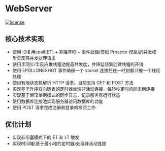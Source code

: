 # WebServer

[![license](https://img.shields.io/github/license/mashape/apistatus.svg)](https://opensource.org/licenses/MIT)


## 核心技术实现

- 使用 IO复用epoll(ET) + 非阻塞IO + 事件处理(模拟 Proactor 模型)的并发模型实现高并发处理请求
- 使用半同步/半反应堆线程池提高并发度，并降低频繁创建线程的开销
- 使用 EPOLLONESHOT 事件确保一个 socket 连接在任一时刻都只被一个线程处理
- 使用有限状态机解析 HTTP 请求，目前支持 GET 和 POST 方法
- 实现基于升序双向链表的定时器处理非活动连接，每15秒定时清除无用连接
- 实现基于懒汉单例模式的同步日志，记录服务器运行状态
- 使用数据库连接池实现服务器访问数据库的功能
- 使用 POST 请求完成注册和登录的校验工作

## 优化计划

- 实现非阻塞模式下的 ET 和 LT 触发
- 实现时间堆(基于最小堆的定时器)处理非活动连接